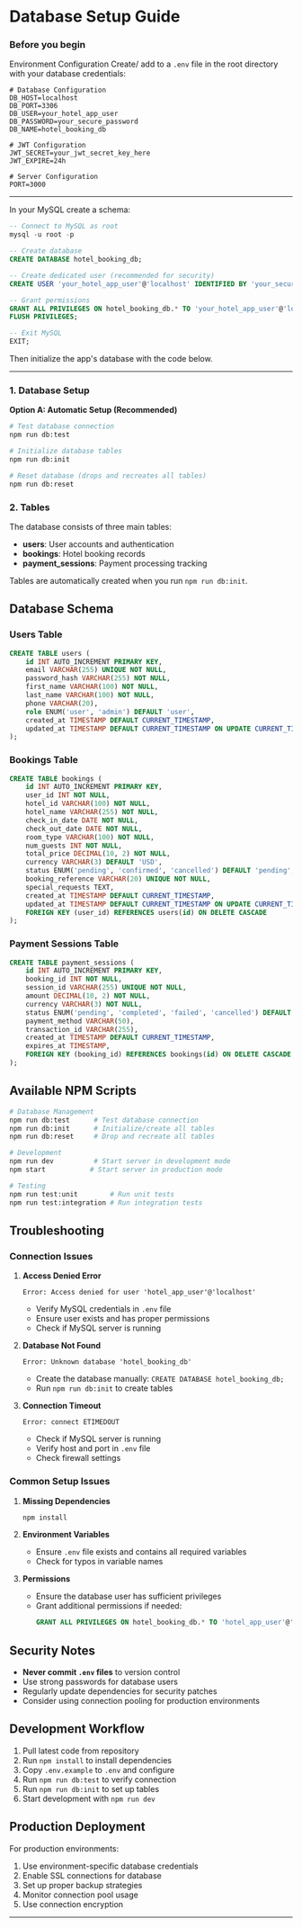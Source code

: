 # Database Setup Guide

### Before you begin
Environment Configuration
Create/ add to a `.env` file in the root directory with your database credentials:

```env
# Database Configuration
DB_HOST=localhost
DB_PORT=3306
DB_USER=your_hotel_app_user
DB_PASSWORD=your_secure_password
DB_NAME=hotel_booking_db

# JWT Configuration
JWT_SECRET=your_jwt_secret_key_here
JWT_EXPIRE=24h

# Server Configuration
PORT=3000
```
---
In your MySQL create a schema:
```sql
-- Connect to MySQL as root
mysql -u root -p

-- Create database
CREATE DATABASE hotel_booking_db;

-- Create dedicated user (recommended for security)
CREATE USER 'your_hotel_app_user'@'localhost' IDENTIFIED BY 'your_secure_password'; -- change this as per needed and update your env accordingly

-- Grant permissions
GRANT ALL PRIVILEGES ON hotel_booking_db.* TO 'your_hotel_app_user'@'localhost';
FLUSH PRIVILEGES;

-- Exit MySQL
EXIT;
```
Then initialize the app's database with the code below. 

---
### 1. Database Setup

**Option A: Automatic Setup (Recommended)**
```bash
# Test database connection
npm run db:test

# Initialize database tables
npm run db:init

# Reset database (drops and recreates all tables)
npm run db:reset
```

### 2. Tables

The database consists of three main tables:

- **users**: User accounts and authentication
- **bookings**: Hotel booking records
- **payment_sessions**: Payment processing tracking

Tables are automatically created when you run `npm run db:init`.

## Database Schema

### Users Table
```sql
CREATE TABLE users (
    id INT AUTO_INCREMENT PRIMARY KEY,
    email VARCHAR(255) UNIQUE NOT NULL,
    password_hash VARCHAR(255) NOT NULL,
    first_name VARCHAR(100) NOT NULL,
    last_name VARCHAR(100) NOT NULL,
    phone VARCHAR(20),
    role ENUM('user', 'admin') DEFAULT 'user',
    created_at TIMESTAMP DEFAULT CURRENT_TIMESTAMP,
    updated_at TIMESTAMP DEFAULT CURRENT_TIMESTAMP ON UPDATE CURRENT_TIMESTAMP
);
```

### Bookings Table
```sql
CREATE TABLE bookings (
    id INT AUTO_INCREMENT PRIMARY KEY,
    user_id INT NOT NULL,
    hotel_id VARCHAR(100) NOT NULL,
    hotel_name VARCHAR(255) NOT NULL,
    check_in_date DATE NOT NULL,
    check_out_date DATE NOT NULL,
    room_type VARCHAR(100) NOT NULL,
    num_guests INT NOT NULL,
    total_price DECIMAL(10, 2) NOT NULL,
    currency VARCHAR(3) DEFAULT 'USD',
    status ENUM('pending', 'confirmed', 'cancelled') DEFAULT 'pending',
    booking_reference VARCHAR(20) UNIQUE NOT NULL,
    special_requests TEXT,
    created_at TIMESTAMP DEFAULT CURRENT_TIMESTAMP,
    updated_at TIMESTAMP DEFAULT CURRENT_TIMESTAMP ON UPDATE CURRENT_TIMESTAMP,
    FOREIGN KEY (user_id) REFERENCES users(id) ON DELETE CASCADE
);
```

### Payment Sessions Table
```sql
CREATE TABLE payment_sessions (
    id INT AUTO_INCREMENT PRIMARY KEY,
    booking_id INT NOT NULL,
    session_id VARCHAR(255) UNIQUE NOT NULL,
    amount DECIMAL(10, 2) NOT NULL,
    currency VARCHAR(3) NOT NULL,
    status ENUM('pending', 'completed', 'failed', 'cancelled') DEFAULT 'pending',
    payment_method VARCHAR(50),
    transaction_id VARCHAR(255),
    created_at TIMESTAMP DEFAULT CURRENT_TIMESTAMP,
    expires_at TIMESTAMP,
    FOREIGN KEY (booking_id) REFERENCES bookings(id) ON DELETE CASCADE
);
```

## Available NPM Scripts

```bash
# Database Management
npm run db:test      # Test database connection
npm run db:init      # Initialize/create all tables
npm run db:reset     # Drop and recreate all tables

# Development
npm run dev          # Start server in development mode
npm start           # Start server in production mode

# Testing
npm run test:unit        # Run unit tests
npm run test:integration # Run integration tests
```

## Troubleshooting

### Connection Issues

1. **Access Denied Error**
   ```
   Error: Access denied for user 'hotel_app_user'@'localhost'
   ```
   - Verify MySQL credentials in `.env` file
   - Ensure user exists and has proper permissions
   - Check if MySQL server is running

2. **Database Not Found**
   ```
   Error: Unknown database 'hotel_booking_db'
   ```
   - Create the database manually: `CREATE DATABASE hotel_booking_db;`
   - Run `npm run db:init` to create tables

3. **Connection Timeout**
   ```
   Error: connect ETIMEDOUT
   ```
   - Check if MySQL server is running
   - Verify host and port in `.env` file
   - Check firewall settings

### Common Setup Issues

1. **Missing Dependencies**
   ```bash
   npm install
   ```

2. **Environment Variables**
   - Ensure `.env` file exists and contains all required variables
   - Check for typos in variable names

3. **Permissions**
   - Ensure the database user has sufficient privileges
   - Grant additional permissions if needed:
     ```sql
     GRANT ALL PRIVILEGES ON hotel_booking_db.* TO 'hotel_app_user'@'localhost';
     ```

## Security Notes

- **Never commit `.env` files** to version control
- Use strong passwords for database users
- Regularly update dependencies for security patches
- Consider using connection pooling for production environments

## Development Workflow

1. Pull latest code from repository
2. Run `npm install` to install dependencies
3. Copy `.env.example` to `.env` and configure
4. Run `npm run db:test` to verify connection
5. Run `npm run db:init` to set up tables
6. Start development with `npm run dev`

## Production Deployment

For production environments:

1. Use environment-specific database credentials
2. Enable SSL connections for database
3. Set up proper backup strategies
4. Monitor connection pool usage
5. Use connection encryption

---

